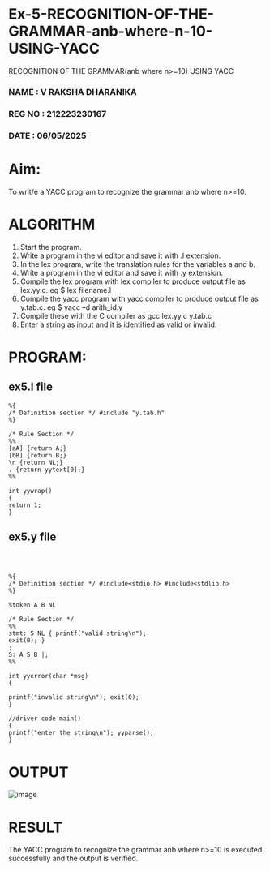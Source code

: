 # Ex-5-RECOGNITION-OF-THE-GRAMMAR-anb-where-n-10-USING-YACC
RECOGNITION OF THE GRAMMAR(anb where n>=10) USING YACC
### NAME   : V RAKSHA DHARANIKA
### REG NO : 212223230167
### DATE   : 06/05/2025
# Aim:
To writ/e a YACC program to recognize the grammar anb where n>=10.
# ALGORITHM
1.	Start the program.
2.	Write a program in the vi editor and save it with .l extension.
3.	In the lex program, write the translation rules for the variables a and b.
4.	Write a program in the vi editor and save it with .y extension.
5.	Compile the lex program with lex compiler to produce output file as lex.yy.c. eg $ lex filename.l
6.	Compile the yacc program with yacc compiler to produce output file as y.tab.c. eg $ yacc –d arith_id.y
7.	Compile these with the C compiler as gcc lex.yy.c y.tab.c
8.	Enter a string as input and it is identified as valid or invalid.
# PROGRAM:

## ex5.l file
```
%{
/* Definition section */ #include "y.tab.h"
%}

/* Rule Section */
%%
[aA] {return A;}
[bB] {return B;}
\n {return NL;}
. {return yytext[0];}
%%

int yywrap()
{
return 1;
}
```
## ex5.y file
```



%{
/* Definition section */ #include<stdio.h> #include<stdlib.h>
%}

%token A B NL

/* Rule Section */
%%
stmt: S NL { printf("valid string\n");
exit(0); }
;
S: A S B |;
%%

int yyerror(char *msg)
{

printf("invalid string\n"); exit(0);
}

//driver code main()
{
printf("enter the string\n"); yyparse();
}
```

# OUTPUT

![image](https://github.com/user-attachments/assets/eca9adc2-0268-4590-bc64-3abf57e181f6)

# RESULT
The YACC program to recognize the grammar anb where n>=10 is executed successfully and the output is verified.
